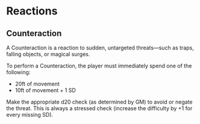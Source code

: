 # Reactions

## Counteraction

A Counteraction is a reaction to sudden, untargeted threats—such as traps, falling objects, or magical surges.

To perform a Counteraction, the player must immediately spend one of the following:
- 20ft of movement
- 10ft of movement + 1 SD

Make the appropriate d20 check (as determined by GM) to avoid or negate the threat. This is always a stressed check (increase the difficulty by +1 for every missing SD).
